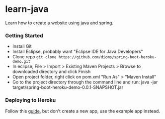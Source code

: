 # learn-java
Learn how to create a website using java and spring.

### Getting Started
- Install Git
- Install Eclipse, probably want "Eclipse IDE for Java Developers"
- Clone repo ```git clone https://github.com/dioms/spring-boot-heroku-demo.git```
- In eclipse, File > Import > Existing Maven Projects > Browse to downloaded directory and click Finish
- Open project folder, right click on pom.xml "Run As" > "Maven Install"
- Go to the project directory through the command line and run: java -jar target/spring-boot-heroku-demo-0.0.1-SNAPSHOT.jar

### Deploying to Heroku
Follow this [guide](https://devcenter.heroku.com/articles/deploying-spring-boot-apps-to-heroku), but don't create a new app, use the example app instead.
